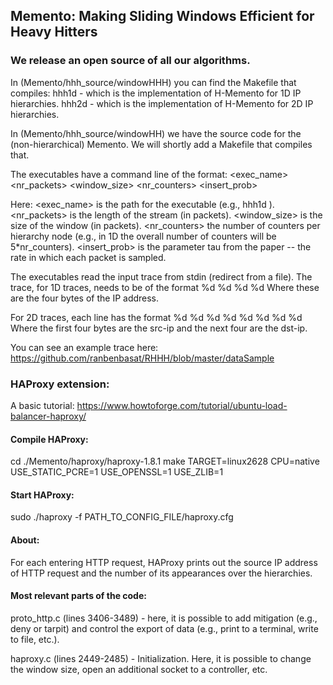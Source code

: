 ## Memento: Making Sliding Windows Efficient for Heavy Hitters

### We release an open source of all our algorithms.

In (Memento/hhh_source/windowHHH) you can find the Makefile that compiles:
hhh1d - which is the implementation of H-Memento for 1D IP hierarchies.
hhh2d - which is the implementation of H-Memento for 2D IP hierarchies.

In (Memento/hhh_source/windowHH) we have the source code for the (non-hierarchical) Memento. We will shortly add a Makefile that compiles that.

The executables have a command line of the format:
<exec_name> <nr_packets> <window_size> <nr_counters> <insert_prob> 

Here:
<exec_name> is the path for the executable (e.g., hhh1d ).
<nr_packets> is the length of the stream (in packets).
<window_size> is the size of the window (in packets).
<nr_counters> the number of counters per hierarchy node (e.g., in 1D the overall number of counters will be 5*nr_counters).
<insert_prob> is the parameter tau from the paper -- the rate in which each packet is sampled.

The executables read the input trace from stdin (redirect from a file).
The trace, for 1D traces, needs to be of the format
%d %d %d %d
Where these are the four bytes of the IP address.

For 2D traces, each line has the format
%d %d %d %d %d %d %d %d
Where the first four bytes are the src-ip and the next four are the dst-ip.

You can see an example trace here: https://github.com/ranbenbasat/RHHH/blob/master/dataSample

### HAProxy extension:
A basic tutorial: https://www.howtoforge.com/tutorial/ubuntu-load-balancer-haproxy/

#### Compile HAProxy:

cd ./Memento/haproxy/haproxy-1.8.1
make TARGET=linux2628 CPU=native USE_STATIC_PCRE=1 USE_OPENSSL=1 USE_ZLIB=1

#### Start HAProxy:

sudo ./haproxy -f PATH_TO_CONFIG_FILE/haproxy.cfg

#### About:

For each entering HTTP request, HAProxy prints out the source IP address of HTTP request and the number of its appearances over the hierarchies.

#### Most relevant parts of the code: 

proto_http.c (lines 3406-3489) - here, it is possible to add mitigation (e.g., deny or tarpit) and control the export of data (e.g., print to a terminal, write to file, etc.).

haproxy.c (lines 2449-2485)  - Initialization. Here, it is possible to change the window size, open an additional socket to a controller, etc.

